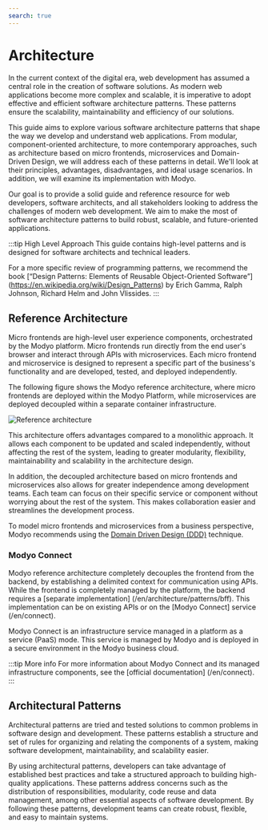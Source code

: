 ```yaml
---
search: true
---
```


# Architecture

In the current context of the digital era, web development has assumed a central role in the creation of software solutions. As modern web applications become more complex and scalable, it is imperative to adopt effective and efficient software architecture patterns. These patterns ensure the scalability, maintainability and efficiency of our solutions.

This guide aims to explore various software architecture patterns that shape the way we develop and understand web applications. From modular, component-oriented architecture, to more contemporary approaches, such as architecture based on micro frontends, microservices and Domain-Driven Design, we will address each of these patterns in detail. We'll look at their principles, advantages, disadvantages, and ideal usage scenarios. In addition, we will examine its implementation with Modyo.

Our goal is to provide a solid guide and reference resource for web developers, software architects, and all stakeholders looking to address the challenges of modern web development. We aim to make the most of software architecture patterns to build robust, scalable, and future-oriented applications.

:::tip High Level Approach
This guide contains high-level patterns and is designed for software architects and technical leaders.

For a more specific review of programming patterns, we recommend the book [“Design Patterns: Elements of Reusable Object-Oriented Software”] (https://en.wikipedia.org/wiki/Design_Patterns) by Erich Gamma, Ralph Johnson, Richard Helm and John Vlissides.
:::

## Reference Architecture

Micro frontends are high-level user experience components, orchestrated by the Modyo platform. Micro frontends run directly from the end user's browser and interact through APIs with microservices. Each micro frontend and microservice is designed to represent a specific part of the business's functionality and are developed, tested, and deployed independently.

The following figure shows the Modyo reference architecture, where micro frontends are deployed within the Modyo Platform, while microservices are deployed decoupled within a separate container infrastructure.

<img src="/assets/img/infrastructure/reference_architecture.png" alt="Reference architecture" />

This architecture offers advantages compared to a monolithic approach. It allows each component to be updated and scaled independently, without affecting the rest of the system, leading to greater modularity, flexibility, maintainability and scalability in the architecture design.

In addition, the decoupled architecture based on micro frontends and microservices also allows for greater independence among development teams. Each team can focus on their specific service or component without worrying about the rest of the system. This makes collaboration easier and streamlines the development process.

To model micro frontends and microservices from a business perspective, Modyo recommends using the [Domain Driven Design (DDD)](/en/architecture/patterns/ddd) technique.


### Modyo Connect
Modyo reference architecture completely decouples the frontend from the backend, by establishing a delimited context for communication using APIs. While the frontend is completely managed by the platform, the backend requires a [separate implementation] (/en/architecture/patterns/bff). This implementation can be on existing APIs or on the [Modyo Connect] service (/en/connect).

Modyo Connect is an infrastructure service managed in a platform as a service (PaaS) mode. This service is managed by Modyo and is deployed in a secure environment in the Modyo business cloud.

:::tip More info
For more information about Modyo Connect and its managed infrastructure components, see the [official documentation] (/en/connect).
:::


## Architectural Patterns

Architectural patterns are tried and tested solutions to common problems in software design and development. These patterns establish a structure and set of rules for organizing and relating the components of a system, making software development, maintainability, and scalability easier.

By using architectural patterns, developers can take advantage of established best practices and take a structured approach to building high-quality applications. These patterns address concerns such as the distribution of responsibilities, modularity, code reuse and data management, among other essential aspects of software development. By following these patterns, development teams can create robust, flexible, and easy to maintain systems.